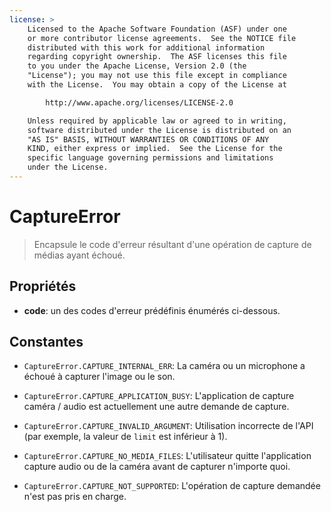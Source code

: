```yaml
---
license: >
    Licensed to the Apache Software Foundation (ASF) under one
    or more contributor license agreements.  See the NOTICE file
    distributed with this work for additional information
    regarding copyright ownership.  The ASF licenses this file
    to you under the Apache License, Version 2.0 (the
    "License"); you may not use this file except in compliance
    with the License.  You may obtain a copy of the License at

        http://www.apache.org/licenses/LICENSE-2.0

    Unless required by applicable law or agreed to in writing,
    software distributed under the License is distributed on an
    "AS IS" BASIS, WITHOUT WARRANTIES OR CONDITIONS OF ANY
    KIND, either express or implied.  See the License for the
    specific language governing permissions and limitations
    under the License.
---
```


# CaptureError

> Encapsule le code d'erreur résultant d'une opération de capture de médias ayant échoué.

## Propriétés

*   **code**: un des codes d'erreur prédéfinis énumérés ci-dessous.

## Constantes

*   `CaptureError.CAPTURE_INTERNAL_ERR`: La caméra ou un microphone a échoué à capturer l'image ou le son.

*   `CaptureError.CAPTURE_APPLICATION_BUSY`: L'application de capture caméra / audio est actuellement une autre demande de capture.

*   `CaptureError.CAPTURE_INVALID_ARGUMENT`: Utilisation incorrecte de l'API (par exemple, la valeur de `limit` est inférieur à 1).

*   `CaptureError.CAPTURE_NO_MEDIA_FILES`: L'utilisateur quitte l'application capture audio ou de la caméra avant de capturer n'importe quoi.

*   `CaptureError.CAPTURE_NOT_SUPPORTED`: L'opération de capture demandée n'est pas pris en charge.